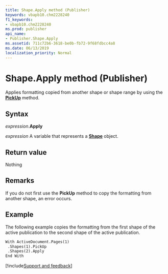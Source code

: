 ```yaml
---
title: Shape.Apply method (Publisher)
keywords: vbapb10.chm2228240
f1_keywords:
- vbapb10.chm2228240
ms.prod: publisher
api_name:
- Publisher.Shape.Apply
ms.assetid: 711c72b6-3618-be0b-fb72-9f68fdbcc4a8
ms.date: 06/13/2019
localization_priority: Normal
---
```



# Shape.Apply method (Publisher)

Applies formatting copied from another shape or shape range by using the **[PickUp](Publisher.Shape.PickUp.md)** method.


## Syntax

_expression_.**Apply**

_expression_ A variable that represents a **[Shape](Publisher.Shape.md)** object.


## Return value

Nothing


## Remarks

If you do not first use the **PickUp** method to copy the formatting from another shape, an error occurs.


## Example

The following example copies the formatting from the first shape of the active publication to the second shape of the active publication.

```vb
With ActiveDocument.Pages(1) 
 .Shapes(1).PickUp 
 .Shapes(2).Apply 
End With 

```

[!include[Support and feedback](~/includes/feedback-boilerplate.md)]